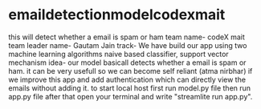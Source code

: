 # emaildetectionmodelcodexmait
this will detect whether a email is spam or ham
team name- codeX mait
team leader name- Gautam Jain
track- We have build our app using two machine learning algorithms naive based classifier, support vector mechanism 
idea- our model basicall detects whether a email is spam or ham. it can be very usefull so we can become self reliant (atma nirbhar) if we improve this app and add authentication which can directly view the emails without adding it.
to start local host first run model.py file then run app.py file after that open your terminal and write "streamlite run app.py".
